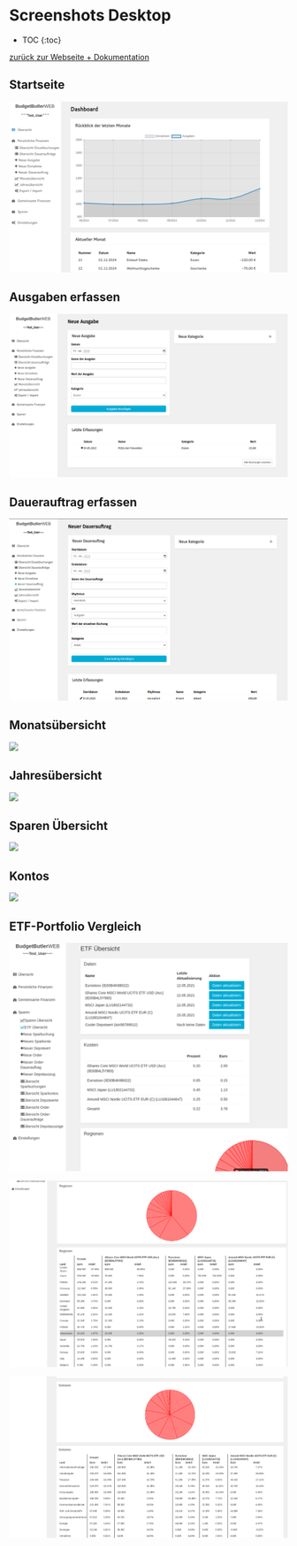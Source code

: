 # Screenshots Desktop

* TOC {:toc}

[zurück zur Webseite + Dokumentation](https://SebastianRzk.github.io/BudgetButlerWeb/)

## Startseite

![](img/screenshots_desktop/dashboard.png)


## Ausgaben erfassen

![](img/screenshots_desktop/ausgabe.png)


## Dauerauftrag erfassen

![](img/screenshots_desktop/dauerauftrag.png)


## Monatsübersicht

![](img/screenshots_desktop/monat.png)



## Jahresübersicht

![](img/screenshots_desktop/jahr.png)


## Sparen Übersicht

![](img/screenshots_desktop/sparen.png)

## Kontos

![](img/screenshots_desktop/kontos.png)

## ETF-Portfolio Vergleich

![](img/screenshots_desktop/etf.png)

![](img/screenshots_desktop/etf_region.png)

![](img/screenshots_desktop/etf_sektor.png)
